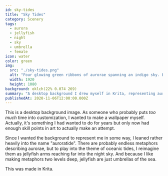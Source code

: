 ```yaml
---
id: sky-tides
title: "Sky Tides"
category: Scenery
tags:
  - aurora
  - jellyfish
  - night
  - sky
  - umbrella
  - female
icon: water
color: green
img:
  src: "./sky-tides.png"
  alt: "Four glowing green ribbons of aurorae spanning an indigo sky. Etched into the sky are shadows of jellyfish and a woman with an umbrella, from which the aurorae originate."
  width: 1920
  height: 1080
background: oklch(22% 0.074 269)
summary: "A desktop background I drew myself in Krita, representing aurorae as jellyfish arms, and jellyfish as umbrellas."
publishedAt: 2020-11-06T12:00:00.000Z
---
```


This is a desktop background image. As someone who probably puts _too much_ time into customization, I wanted to make a wallpaper myself. Actually, it's something I had wanted to do for years but only now had enough skill points in art to actually make an attempt.

Since I wanted the background to represent me in some way, I leaned rather heavily into the name "auroratide". There are probably endless metaphors describing aurorae, but to play into the theme of oceanic tides, I reimagine them as jellyfish arms reaching far into the night sky. And because I like making metaphors two levels deep, jellyfish are just umbrellas of the sea.

This was made in Krita.
